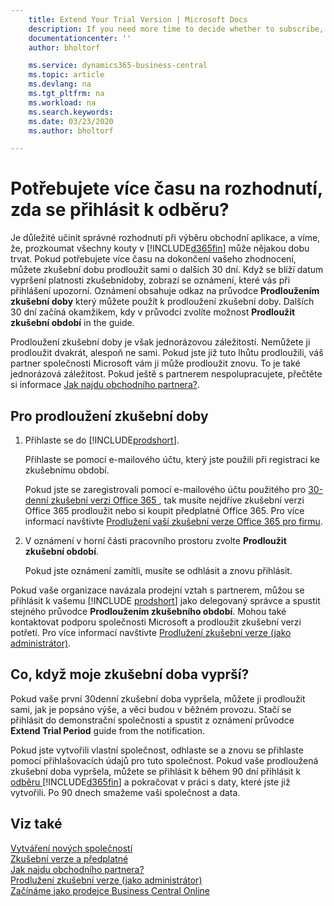 ```yaml
---
    title: Extend Your Trial Version | Microsoft Docs
    description: If you need more time to decide whether to subscribe, you can extend your trial version.
    documentationcenter: ''
    author: bholtorf

    ms.service: dynamics365-business-central
    ms.topic: article
    ms.devlang: na
    ms.tgt_pltfrm: na
    ms.workload: na
    ms.search.keywords:
    ms.date: 03/23/2020
    ms.author: bholtorf

---
```


# Potřebujete více času na rozhodnutí, zda se přihlásit k odběru?
Je důležité učinit správné rozhodnutí při výběru obchodní aplikace, a víme, že,  prozkoumat všechny kouty v [!INCLUDE[d365fin](includes/d365fin_md.md)] může nějakou dobu trvat. Pokud potřebujete více času na dokončení vašeho zhodnocení, můžete zkušební dobu prodloužit sami o dalších 30 dní. Když se blíží datum vypršení platnosti zkušebnídoby, zobrazí se oznámení, které vás při přihlášení upozorní. Oznámení obsahuje odkaz na průvodce **Prodloužením zkušební doby** který můžete použít k prodloužení zkušební doby. Dalších 30 dní začíná okamžikem, kdy v průvodci zvolíte možnost  **Prodloužit zkušební období** in the guide.

Prodloužení zkušební doby je však jednorázovou záležitostí. Nemůžete ji prodloužit dvakrát, alespoň ne sami. Pokud jste již tuto lhůtu prodloužili, váš partner společnosti Microsoft vám ji může prodloužit znovu. To je také jednorázová záležitost. Pokud ještě s partnerem nespolupracujete, přečtěte si informace [Jak najdu obchodního partnera?](across-faq.md#findpartner).

## Pro prodloužení zkušební doby

1. Přihlaste se do [!INCLUDE[prodshort](includes/prodshort.md)].

   Přihlaste se pomocí e-mailového účtu, který jste použili při registraci ke zkušebnímu období.

   Pokud jste se zaregistrovali pomocí e-mailového účtu použitého pro [30-denní zkušební verzi Office 365 ](/microsoft-365/commerce/sign-up-for-office-365-trial), tak musíte nejdříve zkušební verzi Office 365 prodloužit nebo si koupit předplatné Office 365. Pro více informací navštivte [Prodlužení vaší zkušební verze Office 365 pro firmu](/microsoft-365/commerce/extend-your-trial).
2. V oznámení v horní části pracovního prostoru zvolte **Prodloužit zkušební období**.

   Pokud jste oznámení zamítli, musíte se odhlásit a znovu přihlásit.

Pokud vaše organizace navázala prodejní vztah s partnerem, můžou se přihlásit k vašemu [!INCLUDE [prodshort](includes/prodshort.md)] jako delegovaný správce a spustit stejného průvodce **Prodloužením zkušebního období**. Mohou také kontaktovat podporu společnosti Microsoft a prodloužit zkušební verzi potřetí. Pro více informací navštivte [Prodlužení zkušební verze (jako administrátor)](/dynamics365/business-central/dev-itpro/administration/tenant-administration#extending-trials).

## Co, když moje zkušební doba vyprší?

Pokud vaše první 30denní zkušební doba vypršela, můžete ji prodloužit sami, jak je popsáno výše, a věci budou v běžném provozu. Stačí se přihlásit do demonstrační společnosti a spustit z oznámení průvodce **Extend Trial Period** guide from the notification.

Pokud jste vytvořili vlastní společnost, odhlaste se a znovu se přihlaste pomocí přihlašovacích údajů pro tuto společnost. Pokud vaše prodloužená zkušební doba vypršela, můžete se přihlásit k  během 90 dní přihlásit k [odběru ](https://go.microsoft.com/fwlink/?linkid=828659) [!INCLUDE[d365fin](includes/d365fin_md.md)] a pokračovat v práci s daty, které jste již vytvořili. Po 90 dnech smažeme vaši společnost a data.

## Viz také

[Vytváření nových společností](about-new-company.md)  
[Zkušební verze a předplatné](across-preview.md)  
[Jak najdu obchodního partnera?](across-faq.md#findpartner)  
[Prodlužení zkušební verze (jako administrátor)](/dynamics365/business-central/dev-itpro/administration/tenant-administration#extending-trials)  
[Začínáme jako prodejce Business Central Online](/dynamics365/business-central/dev-itpro/administration/get-started-online)
